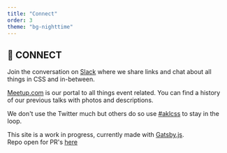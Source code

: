 ```yaml
---
title: "Connect"
order: 3
theme: "bg-nighttime"
---
```

## 🔌 CONNECT

Join the conversation on [Slack](http://auklandcss.herokuapp.com/) where we share links and chat about all things in CSS and in-between.

[Meetup.com](https://www.meetup.com/auckland-css/) is our portal to all things event related. You can find a history of our previous talks with photos and descriptions.

We don't use the Twitter much but others do so use [#aklcss](https://twitter.com/hashtag/aklcss?src=hash) to stay in the loop.

This site is a work in progress, currently made with [Gatsby.js](http://gatsbyjs.org/).<br /> Repo open for PR's [here](https://github.com/aklcss/www)

